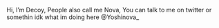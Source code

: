 Hi, I’m Decoy, People also call me Nova, You can talk to me on twitter or somethin idk what im doing here @Yoshinova_
